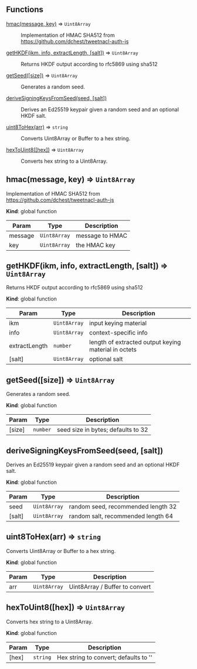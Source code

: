 ## Functions

<dl>
<dt><a href="#hmac">hmac(message, key)</a> ⇒ <code>Uint8Array</code></dt>
<dd><p>Implementation of HMAC SHA512 from <a href="https://github.com/dchest/tweetnacl-auth-js">https://github.com/dchest/tweetnacl-auth-js</a></p>
</dd>
<dt><a href="#getHKDF">getHKDF(ikm, info, extractLength, [salt])</a> ⇒ <code>Uint8Array</code></dt>
<dd><p>Returns HKDF output according to rfc5869 using sha512</p>
</dd>
<dt><a href="#getSeed">getSeed([size])</a> ⇒ <code>Uint8Array</code></dt>
<dd><p>Generates a random seed.</p>
</dd>
<dt><a href="#deriveSigningKeysFromSeed">deriveSigningKeysFromSeed(seed, [salt])</a></dt>
<dd><p>Derives an Ed25519 keypair given a random seed and an optional HKDF salt.</p>
</dd>
<dt><a href="#uint8ToHex">uint8ToHex(arr)</a> ⇒ <code>string</code></dt>
<dd><p>Converts Uint8Array or Buffer to a hex string.</p>
</dd>
<dt><a href="#hexToUint8">hexToUint8([hex])</a> ⇒ <code>Uint8Array</code></dt>
<dd><p>Converts hex string to a Uint8Array.</p>
</dd>
</dl>

<a name="hmac"></a>

## hmac(message, key) ⇒ <code>Uint8Array</code>
Implementation of HMAC SHA512 from https://github.com/dchest/tweetnacl-auth-js

**Kind**: global function  

| Param | Type | Description |
| --- | --- | --- |
| message | <code>Uint8Array</code> | message to HMAC |
| key | <code>Uint8Array</code> | the HMAC key |

<a name="getHKDF"></a>

## getHKDF(ikm, info, extractLength, [salt]) ⇒ <code>Uint8Array</code>
Returns HKDF output according to rfc5869 using sha512

**Kind**: global function  

| Param | Type | Description |
| --- | --- | --- |
| ikm | <code>Uint8Array</code> | input keying material |
| info | <code>Uint8Array</code> | context-specific info |
| extractLength | <code>number</code> | length of extracted output keying material in   octets |
| [salt] | <code>Uint8Array</code> | optional salt |

<a name="getSeed"></a>

## getSeed([size]) ⇒ <code>Uint8Array</code>
Generates a random seed.

**Kind**: global function  

| Param | Type | Description |
| --- | --- | --- |
| [size] | <code>number</code> | seed size in bytes; defaults to 32 |

<a name="deriveSigningKeysFromSeed"></a>

## deriveSigningKeysFromSeed(seed, [salt])
Derives an Ed25519 keypair given a random seed and an optional HKDF salt.

**Kind**: global function  

| Param | Type | Description |
| --- | --- | --- |
| seed | <code>Uint8Array</code> | random seed, recommended length 32 |
| [salt] | <code>Uint8Array</code> | random salt, recommended length 64 |

<a name="uint8ToHex"></a>

## uint8ToHex(arr) ⇒ <code>string</code>
Converts Uint8Array or Buffer to a hex string.

**Kind**: global function  

| Param | Type | Description |
| --- | --- | --- |
| arr | <code>Uint8Array</code> | Uint8Array / Buffer to convert |

<a name="hexToUint8"></a>

## hexToUint8([hex]) ⇒ <code>Uint8Array</code>
Converts hex string to a Uint8Array.

**Kind**: global function  

| Param | Type | Description |
| --- | --- | --- |
| [hex] | <code>string</code> | Hex string to convert; defaults to '' |

